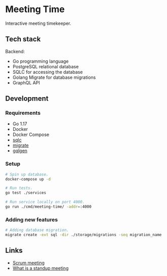 # Meeting Time

Interactive meeting timekeeper.

## Tech stack

Backend:

- Go programming language
- PostgreSQL relational database
- SQLC for accessing the database
- Golang Migrate for database migrations
- GraphQL API

## Development

### Requirements

- Go 1.17
- Docker
- Docker Compose
- [sqlc](https://github.com/kyleconroy/sqlc)
- [migrate](https://github.com/golang-migrate/migrate)
- [gqlgen](https://github.com/99designs/gqlgen)

### Setup

```sh
# Spin up database.
docker-compose up -d

# Run tests.
go test ./services

# Run service locally on port 4000.
go run ./cmd/meeting-time/ -addr=:4000
```

### Adding new features

```sh
# Adding database migration.
migrate create -ext sql -dir ./storage/migrations -seq migration_name
```

## Links

- [Scrum meeting](https://www.productplan.com/glossary/scrum-meeting)
- [What is a standup meeting](https://www.wework.com/ideas/professional-development/management-leadership/what-is-a-standup-meeting)
